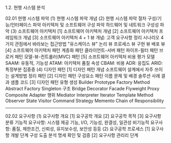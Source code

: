 1.2. 현행 시스템 분석

02.01 현행 시스템 파악
	(1) 현행 시스템 파악 개념
	(2) 현행 시스템 파악 절차
		구성/기능/인터페이스 파악
		아키텍처 및 소프트웨어 구성 파악
		하드웨어 및 네트워크 구성성 파악
	(3) 소프트웨어 아키텍처
		[1] 소프트웨어 아키텍처 개념
		[2] 소프트웨어 아키텍처 프레임워크 개념
		[3] 소프트웨어 아키텍처 4 + 1 뷰 개념: 고객 요구사항 정리 시나리오 4가지 관점에서 바라보는 접근방법
			"유스케이스 뷰"
			논리 뷰
			프로세스 뷰
			구현 뷰
			배포 뷰
		[4] 소프트웨어 아키텍처 패턴
			계층화 패턴
			클라이언트-서버 패턴
			파이프-필터 패턴
			브로커 패턴
			모델-뷰-컨트롤러(MVC) 패턴
		[5] 소프트웨어 아키텍처 비용 평가 모델
			SAAM: 유동적, 기능성
			ATAM: 아키텍처 품질 속성
			CBAM: 비용
			ADR: 응집도
			ARID: 특정부분 집중중
	(4) 디자인 패턴
		[1] 디자인 패턴 개념
			소프트웨어 설계에서 자주 쓰이는 설계방법 정리 패턴
		[2] 디자인 패턴 구성요소
			패턴 이름
			문제 및 배경
			솔루션
			사례
			결과
			샘플 코드
		[3] 디자인 패턴 유형
			생성
				Builder
				Prototype
				Factory Method
				Abstract Factory
				Singleton
			구조
				Bridge
				Decorator
				Facade
				Flyweight
				Proxy
				Composite
				Adapter
			행위
				Mediator
				Interpreter
				Iterator
				Template Method
				Observer
				State
				Visitor
				Command
				Strategy
				Memento
				Chain of Responsibility

---
02.02 요구사항
	(1) 요구사항 개요
		[1] 요구공학 개요
		[2] 요구공학 목적
		[3] 요구사항 분류
			기능적 요구사항: 시스템 제공 기능, I/O, 기능성, 완결성, 일관성
			비기능적 요구사항: 품질, 제한조건, 신뢰성, 유지보수성, 보안성 등등
	(2) 요구공학 프로세스
		[1] 요구사항 개발 단계 구성
			도출
			분석
			명세
			확인 및 검증
		[2] 요구사항 관리리 단계